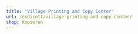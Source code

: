 ```yaml
---
title: "Village Printing and Copy Center"
url: /endicott/village-printing-and-copy-center/
shop: Kopieren
---
```

